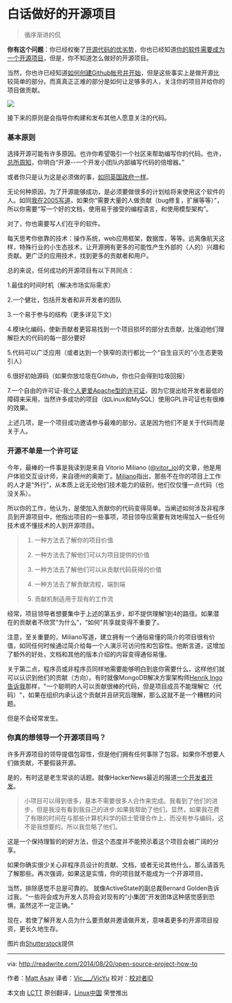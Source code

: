 白话做好的开源项目
================================================================================
> 循序渐进的侃

**你有这个问题**：你已经权衡了[开源代码的优劣势][1]，你也已经知道[你的软件需要成为一个开源项目][2]，但是，你不知道怎么做好的开源项目。

当然，你也许已经知道[如何创建Github帐号并开始][3]，但是这些事实上是做开源比较简单的部分。而真真正正难的部分是如何让足够多的人，关注你的项目并给你的项目做贡献。

![](http://a4.files.readwrite.com/image/upload/c_fit,q_80,w_630/MTE5NDg0MDYxMTg2Mjk1MzEx.jpg)

接下来的原则是会指导你构建和发布其他人愿意关注的代码。

### 基本原则 ###

选择开源可能有许多原因。也许你希望吸引一个社区来帮助编写你的代码。也许，[总所周知][4]，你明白“开源--一个开发小团队内部编写代码的倍增器。”

或者你只是认为这是必须做的事，[如同英国政府一样][5]。

无论何种原因，为了开源能够成功，是必须要做很多的计划给将来使用这个软件的人。如同[我在2005写道][6]，如果你“需要大量的人做贡献（bug修复，扩展等等）”，所以你需要“写一个好的文档，使用易于接受的编程语言，和使用模型架构”。

对了，你也需要写人们在乎的软件。

每天思考你依靠的技术：操作系统，web应用框架，数据库，等等。远离像航天这样，特殊行业的小生态技术，让开源拥有更多的可能性产生外部的（人的）兴趣和贡献。更广泛的应用技术，找到更多的贡献者和用户。

总的来说，任何成功的开源项目有以下共同点：

1.最佳的时间时机（解决市场实际需求）

2.一个健壮，包括开发者和非开发者的团队

3.一个易于参与的结构（更多详见下文）

4.模块化编码，使新贡献者更容易找到一个项目损坏的部分去贡献，比强迫他们理解巨大的代码的每一部分要好

5.代码可以广泛应用（或者达到一个狭窄的流行都比一个“自生自灭的”小生态更吸引人）

6.很好初始源码（如果你放垃圾在Github，你也只会得到垃圾回报）

7.一个自由的许可证-我[个人更爱Apache型的许可证][7]，因为它提出给开发者最低的障碍来采用，当然许多成功的项目（如Linux和MySQL）使用GPL许可证也有很棒的效果。

上述几项，是一个项目成功邀请参与最难的部分。这是因为他们不是关于代码而是关于人。

### 开源不单是一个许可证 ###

今年，最棒的一件事是我读到是来自 Vitorio Miliano ([@vitor_io][8])的文章，他是用户体验交互设计师，来自德州的奥斯丁。[Miliano][9]指出，那些不在你的项目上工作的人才是“外行”，从本质上说无论他们技术能力的级别，他们仅仅懂一点代码（也没关系）。

所以你的工作，他认为，是使加入贡献你的代码变得简单。当阐述如何涉及非程序员到开源项目中，他指出项目的一些事项，项目领导应需要有效地得加入一些任何技术或不懂技术的人到开源项目。

> 1. 一种方法去了解你的项目价值
> 
> 2. 一种方法去了解他们可以为项目提供的价值
> 
> 3. 一种方法去了解他们可以从贡献代码获得的价值
> 
> 4. 一种方法去了解贡献流程，端到端
> 
> 5. 贡献机制适用于现有的工作流

经常，项目领导者想要集中于上述的第五步，却不提供理解1到4的路径。如果潜在的贡献者不欣赏“为什么”，“如何”共享就变得不重要了。

注意，至关重要的，Miliano写道，建立拥有一个通俗易懂的简介的项目很有价值，如同任何时候通过简介给每一个人演示可访问性和包容性。他断言道，这增加了额外的好处，文档和其他的版本介绍的内容变得通俗易懂。

关于第二点，程序员或非程序员同样地需要能够明白到底你需要什么，这样他们就可以认识到他们的贡献（方向）。有时就像MongoDB解决方案架构师[Henrik Ingo告诉我][10]那样，"一个聪明的人可以贡献很棒的代码，但是项目成员不能理解它（代码）"，如果在组织内承认这个贡献并且研究后理解，那么这就不是一个糟糕的问题。

但是不会经常发生。

### 你真的想领导一个开源项目吗？ ###

许多开源项目的领导提倡包容性，但是他们拥有任何事除了包容。如果你不想要人们做贡献，不要假装开源。

是的，有时这是老生常谈的话题。就像HackerNews最近的报道[一个开发者开发][11]。

> 小项目可以得到很多，基本不需要很多人合作来完成。我看到了他们的进步，但是我没有看到我自己的进步:如果我帮助了他们，显然，如果我花费了有限的时间在与那些计算机科学的硕士管理合作上，而没有参与编码，这不是我想要的。所以我忽略了他们。

这是一个保持理智的的好方法，但这个态度并不能预示着这个项目会被广阔的分享。

如果你确实很少关心非程序员设计的贡献、文档，或者无论其他什么，那么请首先了解那些。再次强调，如果这是实情，你的项目就不能成为一个开源项目。

当然，排除感觉不总是可靠的。 就像ActiveState的副总裁Bernard Golden告诉过我，“一些将会成为开发人员将会对现有的“小集团”开发团体这种感觉感到恐惧，虽然这不一定正确。”

现在，若使了解开发人员为什么要贡献并邀请做开发，意味着更多的开源项目投资，更长久地生存。

图片由[Shutterstock][12]提供

--------------------------------------------------------------------------------

via: http://readwrite.com/2014/08/20/open-source-project-how-to

作者：[Matt Asay][a]
译者：[Vic___/VicYu](http://www.vicyu.net)
校对：[校对者ID](https://github.com/校对者ID)

本文由 [LCTT](https://github.com/LCTT/TranslateProject) 原创翻译，[Linux中国](http://linux.cn/) 荣誉推出

[a]:http://readwrite.com/author/matt-asay
[1]:http://readwrite.com/2014/07/07/open-source-software-pros-cons
[2]:http://readwrite.com/2014/08/15/open-source-software-business-zulily-erp-wall-street-journal
[3]:http://www.cocoanetics.com/2011/01/starting-an-opensource-project-on-github/
[4]:http://werd.io/2014/the-roi-of-building-open-source-software
[5]:https://www.gov.uk/design-principles
[6]:http://asay.blogspot.com/2005/09/so-you-want-to-build-open-source.html
[7]:http://www.cnet.com/news/apache-better-than-gpl-for-open-source-business/
[8]:https://twitter.com/vitor_io
[9]:http://opensourcedesign.is/blogging_about/import-designers/
[10]:https://twitter.com/h_ingo/status/501323333301190656
[11]:https://news.ycombinator.com/item?id=8122814
[12]:http://www.shutterstock.com/
